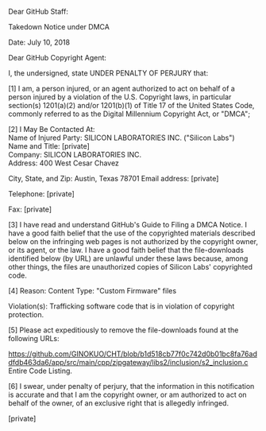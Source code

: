 Dear GitHub Staff:

Takedown Notice under DMCA

Date: July 10, 2018

Dear GitHub Copyright Agent:

I, the undersigned, state UNDER PENALTY OF PERJURY that:

[1] I am, a person injured, or an agent authorized to act on behalf of a person injured by a violation of the U.S. Copyright laws, in particular section(s) 1201(a)(2) and/or 1201(b)(1) of Title 17 of the United States Code, commonly referred to as the Digital Millennium Copyright Act, or "DMCA";

[2] I May Be Contacted At:  
Name of Injured Party: SILICON LABORATORIES INC. ("Silicon Labs")  
Name and Title: [private]  
Company: SILICON LABORATORIES INC.   
Address: 400 West Cesar Chavez

City, State, and Zip: Austin, Texas 78701 Email address: [private]

Telephone: [private]

Fax: [private]

[3] I have read and understand GitHub's Guide to Filing a DMCA Notice. I have a good faith belief that the use of the copyrighted materials described below on the infringing web pages is not authorized by the copyright owner, or its agent, or the law. I have a good faith belief that the file-downloads identified below (by URL) are unlawful under these laws because, among other things, the files are unauthorized copies of Silicon Labs' copyrighted code.

[4] Reason: Content Type: "Custom Firmware" files

Violation(s): Trafficking software code that is in violation of copyright protection.

[5] Please act expeditiously to remove the file-downloads found at the following URLs:

https://github.com/GINOKUO/CHT/blob/b1d518cb77f0c742d0b01bc8fa76addfdb463da6/app/src/main/cpp/zipgateway/libs2/inclusion/s2_inclusion.c  
Entire Code Listing.

[6] I swear, under penalty of perjury, that the information in this notification is accurate and that I am the copyright owner, or am authorized to act on behalf of the owner, of an exclusive right that is allegedly infringed.

[private]
